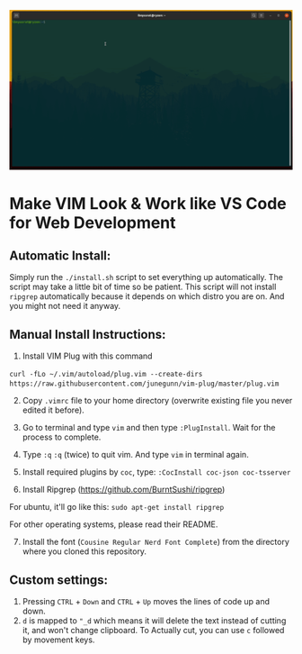 
![](vimcode.gif)

# Make VIM Look & Work like VS Code for Web Development

## Automatic Install:
Simply run the `./install.sh` script to set everything up automatically. The script may take a little bit of time so be patient. This script will not install `ripgrep` automatically because it depends on which distro you are on. And you might not need it anyway.

## Manual Install Instructions: 

1. Install VIM Plug with this command

`curl -fLo ~/.vim/autoload/plug.vim --create-dirs https://raw.githubusercontent.com/junegunn/vim-plug/master/plug.vim`
    
2. Copy `.vimrc` file to your home directory (overwrite existing file you never edited it before).

3. Go to terminal and type `vim` and then type `:PlugInstall`. Wait for the process to complete.

4. Type `:q` `:q` (twice) to quit vim. And type `vim` in terminal again.

5. Install required plugins by `coc`, type: `:CocInstall coc-json coc-tsserver`

6. Install Ripgrep (https://github.com/BurntSushi/ripgrep)

For ubuntu, it'll go like this: `sudo apt-get install ripgrep`

For other operating systems, please read their README.

7. Install the font (`Cousine Regular Nerd Font Complete`) from the directory where you cloned this repository.

## Custom settings:

1. Pressing `CTRL` + `Down` and `CTRL` + `Up` moves the lines of code up and down.
2. `d` is mapped to `"_d` which means it will delete the text instead of cutting it, and won't change clipboard. To Actually cut, you can use `c` followed by movement keys.

